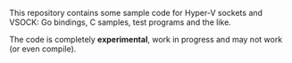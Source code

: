 This repository contains some sample code for Hyper-V sockets and
VSOCK: Go bindings, C samples, test programs and the like.


The code is completely **experimental**, work in progress and may not
work (or even compile).
